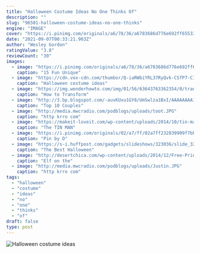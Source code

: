 ```yaml
---
title: "Halloween Costume Ideas No One Thinks Of"
description: ""
slug: "96501-halloween-costume-ideas-no-one-thinks"
engine: "IMAGE"
cover: "https://i.pinimg.com/originals/a6/78/36/a6783686d776e692ff65533196d64121.png"
date: "2021-09-07T00:33:21.903Z"
author: "Wesley Gordon"
ratingValue: "3.8"
reviewCount: "30"
images:
  - image: "https://i.pinimg.com/originals/a6/78/36/a6783686d776e692ff65533196d64121.png"
    caption: "15 Fun Unique"
  - image: "https://cdn.vox-cdn.com/thumbor/Q-iaRWbiYRL37RyQvk-CSfP7-CI=/0x0:707x489/1200x0/filters:focal(0x0:707x489):no_upscale()/cdn.vox-cdn.com/uploads/chorus_asset/file/9520721/lecorb.jpg"
    caption: "Halloween costume ideas"
  - image: "https://img.wonderhowto.com/img/01/56/63643763362354/0/transform-into-eleven-from-stranger-things-for-halloween-costume-makeup-guide.w1456.jpg"
    caption: "How to Transform"
  - image: "http://3.bp.blogspot.com/-auvKUxu1GY8/UmSwlza1BxI/AAAAAAAA1oA/dzWtzClUEis/s1600/couples-halloween-6.jpg"
    caption: "Top 10 Couples"
  - image: "http://media.mwcradio.com/podblogs/uploads/toot.JPG"
    caption: "http krro com"
  - image: "https://makeit-loveit.com/wp-content/uploads/2014/10/tin-man-costume-from-wizard-of-oz-11.jpg"
    caption: "The TIN MAN"
  - image: "https://i.pinimg.com/originals/02/a7/ff/02a7ff232839909f7bbc09de9cae177b.jpg"
    caption: "Pin by D"
  - image: "https://s-i.huffpost.com/gadgets/slideshows/323036/slide_323036_3075135_free.jpg"
    caption: "The Best Halloween"
  - image: "http://desertchica.com/wp-content/uploads/2014/12/Free-Printable-Elf-Baymax-Max.jpg"
    caption: "Elf on the"
  - image: "http://media.mwcradio.com/podblogs/uploads/Justin.JPG"
    caption: "http krro com"
tags:
  - "halloween"
  - "costume"
  - "ideas"
  - "no"
  - "one"
  - "thinks"
  - "of"
draft: false
type: post
---
```



![Halloween costume ideas](https://cdn.vox-cdn.com/thumbor/Q-iaRWbiYRL37RyQvk-CSfP7-CI=/0x0:707x489/1200x0/filters:focal(0x0:707x489):no_upscale()/cdn.vox-cdn.com/uploads/chorus_asset/file/9520721/lecorb.jpg "Halloween costume ideas")


<!--inArticleAds-->

<!--galleryOne-->


<!--inArticleAds-->

<!--galleryTwo-->


<!--galleryThree-->

